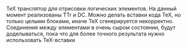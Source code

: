 TeX транслятор для отрисовки логических элементов. На данный момент реализованы TTr и DC. Можно делать вставки кода TeX, но только целыми блоками, иначе TeX сгенерируется некорректно. Соединения между элементами в очень сыром состоянии, будут доделываться, пока что для более точного результата нужно использовать TeX-вставки 
